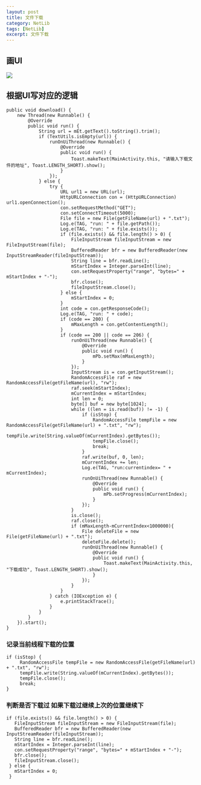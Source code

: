 ```yaml
---
layout: post
title: 文件下载 
category: NetLib
tags: [NetLib]
excerpt: 文件下载 
---
```


## 画UI  ##

![](http://www.nangongyibin.com/assets/images/Android/98.png)

## 根据UI写对应的逻辑 ##

    
    public void download() {
        new Thread(new Runnable() {
            @Override
            public void run() {
                String url = mEt.getText().toString().trim();
                if (TextUtils.isEmpty(url)) {
                    runOnUiThread(new Runnable() {
                        @Override
                        public void run() {
                            Toast.makeText(MainActivity.this, "请输入下载文件的地址", Toast.LENGTH_SHORT).show();
                        }
                    });
                } else {
                    try {
                        URL url1 = new URL(url);
                        HttpURLConnection con = (HttpURLConnection) url1.openConnection();
                        con.setRequestMethod("GET");
                        con.setConnectTimeout(5000);
                        File file = new File(getFileName(url) + ".txt");
                        Log.e(TAG, "run: " + file.getPath());
                        Log.e(TAG, "run: " + file.exists());
                        if (file.exists() && file.length() > 0) {
                            FileInputStream fileInputStream = new FileInputStream(file);
                            BufferedReader bfr = new BufferedReader(new InputStreamReader(fileInputStream));
                            String line = bfr.readLine();
                            mStartIndex = Integer.parseInt(line);
                            con.setRequestProperty("range", "bytes=" + mStartIndex + "-");
                            bfr.close();
                            fileInputStream.close();
                        } else {
                            mStartIndex = 0;
                        }
                        int code = con.getResponseCode();
                        Log.e(TAG, "run: " + code);
                        if (code == 200) {
                            mMaxLength = con.getContentLength();
                        }
                        if (code == 200 || code == 206) {
                            runOnUiThread(new Runnable() {
                                @Override
                                public void run() {
                                    mPb.setMax(mMaxLength);
                                }
                            });
                            InputStream is = con.getInputStream();
                            RandomAccessFile raf = new RandomAccessFile(getFileName(url), "rw");
                            raf.seek(mStartIndex);
                            mCurrentIndex = mStartIndex;
                            int len = 0;
                            byte[] buf = new byte[1024];
                            while ((len = is.read(buf)) != -1) {
                                if (isStop) {
                                    RandomAccessFile tempFile = new RandomAccessFile(getFileName(url) + ".txt", "rw");
                                    tempFile.write(String.valueOf(mCurrentIndex).getBytes());
                                    tempFile.close();
                                    break;
                                }
                                raf.write(buf, 0, len);
                                mCurrentIndex += len;
                                Log.e(TAG, "run:currentindex= " + mCurrentIndex);
                                runOnUiThread(new Runnable() {
                                    @Override
                                    public void run() {
                                        mPb.setProgress(mCurrentIndex);
                                    }
                                });
                            }
                            is.close();
                            raf.close();
                            if (mMaxLength-mCurrentIndex<1000000){
                                File deleteFile = new File(getFileName(url) + ".txt");
                                deleteFile.delete();
                                runOnUiThread(new Runnable() {
                                    @Override
                                    public void run() {
                                        Toast.makeText(MainActivity.this, "下载成功", Toast.LENGTH_SHORT).show();
                                    }
                                });
                            }
                        }
                    } catch (IOException e) {
                        e.printStackTrace();
                    }
                }
            }
        }).start();
    }

### 记录当前线程下载的位置 ###

    if (isStop) {
         RandomAccessFile tempFile = new RandomAccessFile(getFileName(url) + ".txt", "rw");
         tempFile.write(String.valueOf(mCurrentIndex).getBytes());
         tempFile.close();
         break;
    }

### 判断是否下载过 如果下载过继续上次的位置继续下 ###


    if (file.exists() && file.length() > 0) {
       FileInputStream fileInputStream = new FileInputStream(file);
       BufferedReader bfr = new BufferedReader(new InputStreamReader(fileInputStream));
       String line = bfr.readLine();
       mStartIndex = Integer.parseInt(line);
       con.setRequestProperty("range", "bytes=" + mStartIndex + "-");
       bfr.close();
       fileInputStream.close();
     } else {
       mStartIndex = 0;
     }    